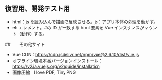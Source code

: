 ## 復習用、開発テスト用

- html：js を読み込んで描画で反映させる。js：アプリ本体の処理を動かす。
- el: エレメント。#の ID が一致する html 要素を Vue インスタンスがマウント（動作）する。

##　　その他サイト

- Vue CDN：https://cdn.jsdelivr.net/npm/vue@2.6.10/dist/vue.js
- オフライン環境本番バージョンインストール：https://v2.ja.vuejs.org/v2/guide/installation
- 画像圧縮：I love PDF, Tiny PNG
